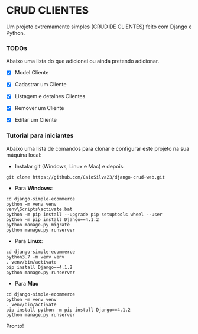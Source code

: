 # CRUD CLIENTES
Um projeto extremamente simples (CRUD DE CLIENTES) feito com  Django e Python.

### TODOs
Abaixo uma lista do que adicionei ou ainda pretendo adicionar.

- [x] Model Cliente
- [x] Cadastrar um Cliente 
- [x] Listagem e detalhes Clientes
- [x] Remover um Cliente
- [x] Editar um Cliente


### Tutorial para iniciantes
Abaixo uma lista de comandos para clonar e configurar este projeto na sua 
máquina local:

- Instalar git (Windows, Linux e Mac) e depois:

```
git clone https://github.com/CaioSilva23/django-crud-web.git
```

- Para **Windows**:

```
cd django-simple-ecommerce
python -m venv venv
venv\Scripts\activate.bat
python -m pip install --upgrade pip setuptools wheel --user
python -m pip install Django==4.1.2
python manage.py migrate
python manage.py runserver
```

- Para **Linux**:

```
cd django-simple-ecommerce
python3.7 -m venv venv
. venv/bin/activate
pip install Django==4.1.2
python manage.py runserver
```

- Para **Mac**

```
cd django-simple-ecommerce
python -m venv venv
. venv/bin/activate
pip install python -m pip install Django==4.1.2
python manage.py runserver
```

Pronto!

